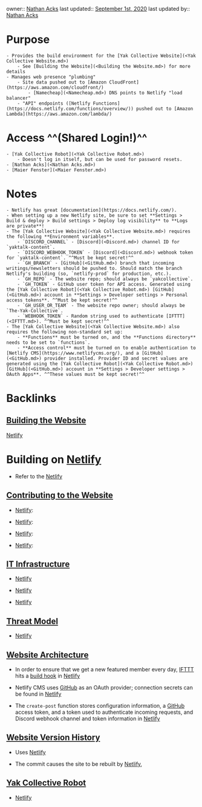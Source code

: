 owner:: [Nathan Acks](<Nathan Acks.md>)
last updated:: [September 1st, 2020](<September 1st, 2020.md>)
last updated by:: [Nathan Acks](<Nathan Acks.md>)
# Purpose
    - Provides the build environment for the [Yak Collective Website](<Yak Collective Website.md>)
        - See [Building the Website](<Building the Website.md>) for more details
    - Manages web presence "plumbing"
        - Site data pushed out to [Amazon CloudFront](https://aws.amazon.com/cloudfront/)
            - [Namecheap](<Namecheap.md>) DNS points to Netlify "load balancer"
        - "API" endpoints ([Netlify Functions](https://docs.netlify.com/functions/overview/)) pushed out to [Amazon Lambda](https://aws.amazon.com/lambda/)
# Access ^^(Shared Login!)^^
    - [Yak Collective Robot](<Yak Collective Robot.md>)
        - Doesn't log in itself, but can be used for password resets.
    - [Nathan Acks](<Nathan Acks.md>)
    - [Maier Fenster](<Maier Fenster.md>)
# Notes
    - Netlify has great [documentation](https://docs.netlify.com/).
    - When setting up a new Netlify site, be sure to set **Settings > Build & deploy > Build settings > Deploy log visibility** to **Logs are private**!
    - The [Yak Collective Website](<Yak Collective Website.md>) requires the following **Environment variables**.
        - `DISCORD_CHANNEL` - [Discord](<Discord.md>) channel ID for `yaktalk-content`.
        - `DISCORD_WEBHOOK_TOKEN` - [Discord](<Discord.md>) webhook token for `yaktalk-content`. ^^Must be kept secret!^^
        - `GH_BRANCH` - [GitHub](<GitHub.md>) branch that incoming writings/newsletters should be pushed to. Should match the branch Netlify's building (so, `netlify-prod` for production, etc.).
        - `GH_REPO` - The website repo; should always be `yakcollective`.
        - `GH_TOKEN` - GitHub user token for API access. Generated using the [Yak Collective Robot](<Yak Collective Robot.md>) [GitHub](<GitHub.md>) account in **Settings > Developer settings > Personal access tokens**. ^^Must be kept secret!^^
        - `GH_USER_OR_TEAM` - The website repo owner; should always be `The-Yak-Collective`.
        - `WEBHOOK_TOKEN` - Random string used to authenticate [IFTTT](<IFTTT.md>). ^^Must be kept secret!^^
    - The [Yak Collective Website](<Yak Collective Website.md>) also requires the following non-standard set up:
        - **Functions** must be turned on, and the **Functions directory** needs to be set to `functions`.
        - **Access control** must be turned on to enable authentication to [Netlify CMS](https://www.netlifycms.org/), and a [GitHub](<GitHub.md>) provider installed. Provider ID and secret values are generated using the [Yak Collective Robot](<Yak Collective Robot.md>) [GitHub](<GitHub.md>) account in **Settings > Developer settings > OAuth Apps**. ^^These values must be kept secret!^^

# Backlinks
## [Building the Website](<Building the Website.md>)
[Netlify](<Netlify.md>)

# Building on [Netlify](<Netlify.md>)

- Refer to the [Netlify](<Netlify.md>)

## [Contributing to the Website](<Contributing to the Website.md>)
- [Netlify](<Netlify.md>):

- [Netlify](<Netlify.md>):

- [Netlify](<Netlify.md>):

- [Netlify](<Netlify.md>):

## [IT Infrastructure](<IT Infrastructure.md>)
- [Netlify](<Netlify.md>)

- [Netlify](<Netlify.md>)

- [Netlify](<Netlify.md>)

## [Threat Model](<Threat Model.md>)
- [Netlify](<Netlify.md>)

## [Website Architecture](<Website Architecture.md>)
- In order to ensure that we get a new featured member every day, [IFTTT](<IFTTT.md>) hits a [build hook](https://docs.netlify.com/configure-builds/build-hooks/) in [Netlify](<Netlify.md>)

- Netlify CMS uses [GitHub](<GitHub.md>) as an OAuth provider; connection secrets can be found in [Netlify](<Netlify.md>)

- The `create-post` function stores configuration information, a [GitHub](<GitHub.md>) access token, and a token used to authenticate incoming requests, and Discord webhook channel and token information in [Netlify](<Netlify.md>)

## [Website Version History](<Website Version History.md>)
- Uses [Netlify](<Netlify.md>)

- The commit causes the site to be rebuilt by [Netlify](<Netlify.md>),

## [Yak Collective Robot](<Yak Collective Robot.md>)
- [Netlify](<Netlify.md>)


